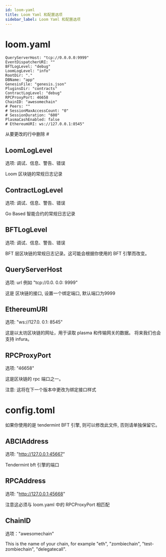 ```yaml
---
id: loom-yaml
title: Loom Yaml 和配置选项
sidebar_label: Loom Yaml 和配置选项
---
```

# loom.yaml

    QueryServerHost: "tcp://0.0.0.0:9999"
    EventDispatcherURI: ""
    BFTLogLevel: "debug"
    LoomLogLevel: "info"
    RootDir: "."
    DBName: "app"
    GenesisFile: "genesis.json"
    PluginsDir: "contracts"
    ContractLogLevel: "debug"
    RPCProxyPort: 46658
    ChainID: "awesomechain"
    # Peers: ""
    # SessionMaxAccessCount: "0"
    # SessionDuration: "600"
    PlasmaCashEnabled: false
    # EthereumURI: ws://127.0.0.1:8545"
    

从要更改的行中删除 #

## LoomLogLevel

选项: 调试、信息、警告、错误

Loom 区块链的常规日志记录

## ContractLogLevel

选项: 调试、信息、警告、错误

Go Based 智能合约的常规日志记录

## BFTLogLevel

选项: 调试、信息、警告、错误

BFT 层区块链的常规日志记录。这可能会根据你使用的 BFT 引擎而改变。

## QueryServerHost

选项: url 例如 "tcp://0.0. 0.0: 9999"

这是 区块链的接口, 设置一个绑定端口, 默认端口为9999

## EthereumURI

选项: "ws://127.0. 0.1: 8545"

这是以太坊区块链的网址，用于读取 plasma 和传输网关的数据。 将来我们也会支持 infura。

## RPCProxyPort

选项: "46658"

这是区块链的 rpc 端口之一。

注意: 这将在下一个版本中更改为绑定接口样式

# config.toml

如果你使用的是 tendermint BFT 引擎, 则可以修改此文件, 否则请单独保留它。

## ABCIAddress

选项: "http://127.0.0.1:45667"

Tendermint bft 引擎的端口

## RPCAddress

选项: "http://127.0.0.1:45668"

注意这必须与 loom.yaml 中的 RPCProxyPort 相匹配

## ChainID

选项："awesomechain"

This is the name of your chain, for example "eth", "zombiechain", "test-zombiechain", "delegatecall".